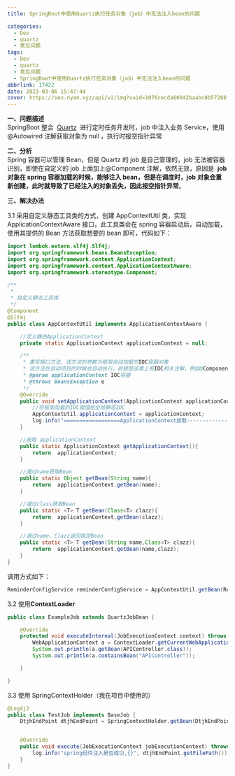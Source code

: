 ```yaml
---
title: SpringBoot中使用Quartz执行任务对象（job）中无法注入bean的问题

categories:
  - Dev
  - quartz
  - 常见问题
tags:
  - Dev
  - quartz
  - 常见问题
  - SpringBoot中使用Quartz执行任务对象（job）中无法注入bean的问题
abbrlink: 17422
date: 2023-03-06 15:47:44
cover: https://sex.nyan.xyz/api/v2/img?uuid=1076cecda60942baabc8b57288f2a453
---
```


**一、问题描述**  
SpringBoot 整合  [Quartz](https://so.csdn.net/so/search?q=Quartz&spm=1001.2101.3001.7020)  进行定时任务开发时，job 中注入业务 Service，使用 @Autowired 注解获取对象为 null ，执行时报空指针异常

**二、分析**  
Spring 容器可以管理 Bean，但是 Quartz 的 job 是自己管理的，job 无法被容器识别，即使在自定义的 job 上面加上@Component 注解，依然无效，原因是  **job 对象在 spring 容器加载的时候，能够注入 bean，但是在调度时，job 对象会重新创建，此时就导致了已经注入的对象丢失，因此报空指针异常**。

**三、解决办法**

3.1 采用自定义静态工具类的方式，创建 AppContextUtil 类，实现 ApplicationContextAware 接口，此工具类会在 spring 容器启动后，自动加载，使用其提供的 Bean 方法获取想要的 bean 即可，代码如下：

```java
import lombok.extern.slf4j.Slf4j;
import org.springframework.beans.BeansException;
import org.springframework.context.ApplicationContext;
import org.springframework.context.ApplicationContextAware;
import org.springframework.stereotype.Component;

/**
 *
 * 自定义静态工具类
 */
@Component
@Slf4j
public class AppContextUtil implements ApplicationContextAware {

    //定义静态ApplicationContext
    private static ApplicationContext applicationContext = null;

    /**
     * 重写接口方法，该方法的参数为框架自动加载的IOC容器对象
     * 该方法在启动项目的时候会自动执行，前提是该类上有IOC相关注解，例如@Component
     * @param applicationContext IOC容器
     * @throws BeansException e
     */
    @Override
    public void setApplicationContext(ApplicationContext applicationContext) throws BeansException {
        //将框架加载的IOC赋值给全局静态IOC
        AppContextUtil.applicationContext = applicationContext;
        log.info("==================ApplicationContext加载-----------------");
    }

    //获取 applicationContext
    public static ApplicationContext getApplicationContext(){
        return  applicationContext;
    }

    //通过name获取Bean
    public static Object getBean(String name){
        return  applicationContext.getBean(name);
    }

    //通过class获取Bean
    public static <T> T getBean(Class<T> clazz){
        return  applicationContext.getBean(clazz);
    }

    //通过name、Clazz返回指定Bean
    public static <T> T getBean(String name,Class<T> clazz){
        return  applicationContext.getBean(name,clazz);
    }
}
```

调用方式如下：

```java
ReminderConfigService reminderConfigService = AppContextUtil.getBean(ReminderConfigService.class);
```

3.2 使用**ContextLoader**

```java
public class ExampleJob extends QuartzJobBean {

    @Override
    protected void executeInternal(JobExecutionContext context) throws JobExecutionException {
        WebApplicationContext a = ContextLoader.getCurrentWebApplicationContext();
        System.out.println(a.getBean(APIController.class));
        System.out.println(a.containsBean("APIController"));

    }

}
```

3.3 使用 SpringContextHolder（我在项目中使用的）

```java
@Log4j2
public class TestJob implements BaseJob {
    DtjhEndPoint dtjhEndPoint = SpringContextHolder.getBean(DtjhEndPoint.class);


    @Override
    public void execute(JobExecutionContext jobExecutionContext) throws JobExecutionException {
        log.info("spring组件注入是否成功,{}", dtjhEndPoint.getFilePath());
    }
}
```